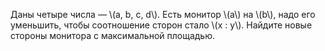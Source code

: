 Даны четыре числа &mdash; \\(a, b, c, d\\). Есть монитор \\(a\\) на \\(b\\), надо его уменьшить, чтобы соотношение сторон стало \\(x : y\\). Найдите новые стороны монитора с максимальной площадью.